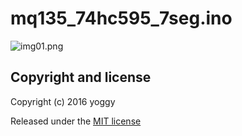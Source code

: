 mq135_74hc595_7seg.ino
====

![img01.png](img01.png)

Copyright and license
----
Copyright (c) 2016 yoggy

Released under the [MIT license](LICENSE.txt)